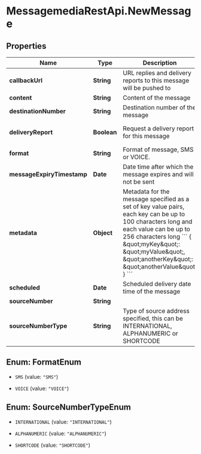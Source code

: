 # MessagemediaRestApi.NewMessage

## Properties
Name | Type | Description | Notes
------------ | ------------- | ------------- | -------------
**callbackUrl** | **String** | URL replies and delivery reports to this message will be pushed to | [optional] 
**content** | **String** | Content of the message | [optional] 
**destinationNumber** | **String** | Destination number of the message | [optional] 
**deliveryReport** | **Boolean** | Request a delivery report for this message | [optional] [default to false]
**format** | **String** | Format of message, SMS or VOICE. | [optional] 
**messageExpiryTimestamp** | **Date** | Date time after which the message expires and will not be sent | [optional] 
**metadata** | **Object** | Metadata for the message specified as a set of key value pairs, each key can be up to 100 characters long and each value can be up to 256 characters long &#x60;&#x60;&#x60; {    \&quot;myKey\&quot;: \&quot;myValue\&quot;,    \&quot;anotherKey\&quot;: \&quot;anotherValue\&quot; } &#x60;&#x60;&#x60;  | [optional] 
**scheduled** | **Date** | Scheduled delivery date time of the message | [optional] 
**sourceNumber** | **String** |  | [optional] 
**sourceNumberType** | **String** | Type of source address specified, this can be INTERNATIONAL, ALPHANUMERIC or SHORTCODE | [optional] 


<a name="FormatEnum"></a>
## Enum: FormatEnum


* `SMS` (value: `"SMS"`)

* `VOICE` (value: `"VOICE"`)




<a name="SourceNumberTypeEnum"></a>
## Enum: SourceNumberTypeEnum


* `INTERNATIONAL` (value: `"INTERNATIONAL"`)

* `ALPHANUMERIC` (value: `"ALPHANUMERIC"`)

* `SHORTCODE` (value: `"SHORTCODE"`)




